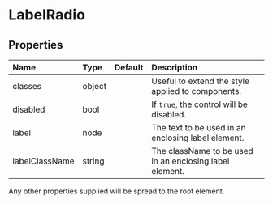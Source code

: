 # LabelRadio



## Properties
| Name | Type | Default | Description |
|:-----|:-----|:--------|:------------|
| classes | object |  | Useful to extend the style applied to components. |
| disabled | bool |  | If `true`, the control will be disabled. |
| label | node |  | The text to be used in an enclosing label element. |
| labelClassName | string |  | The className to be used in an enclosing label element. |

Any other properties supplied will be spread to the root element.

